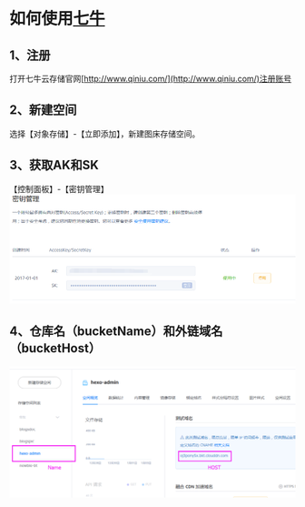 
# 如何使用[七牛](http://www.qiniu.com/)

## 1、注册
打开七牛云存储官网[http://www.qiniu.com/](http://www.qiniu.com/)注册账号

## 2、新建空间
选择【对象存储】-【立即添加】，新建图床存储空间。

## 3、获取AK和SK
【控制面板】-【密钥管理】
![](images/1.png)

## 4、仓库名（bucketName）和外链域名（bucketHost）
![](images/2.png)